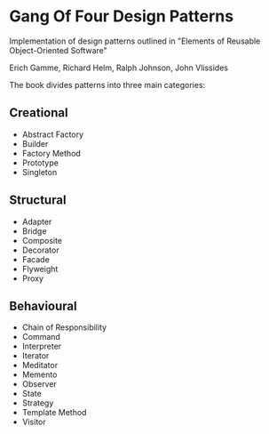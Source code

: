 # Gang Of Four Design Patterns
Implementation of design patterns outlined in "Elements of Reusable Object-Oriented Software"

Erich Gamme, Richard Helm, Ralph Johnson, John Vlissides

The book divides patterns into three main categories: 

## Creational
* Abstract Factory
* Builder
* Factory Method
* Prototype
* Singleton

## Structural
* Adapter
* Bridge
* Composite
* Decorator
* Facade
* Flyweight
* Proxy

## Behavioural
* Chain of Responsibility
* Command
* Interpreter
* Iterator
* Meditator
* Memento
* Observer
* State
* Strategy
* Template Method
* Visitor
